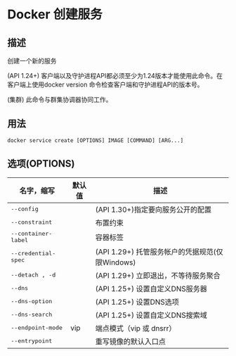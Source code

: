 # Docker 创建服务

## 描述

创建一个新的服务

(API 1.24+) 客户端以及守护进程API都必须至少为1.24版本才能使用此命令。在客户端上使用docker version 命令检查客户端和守护进程API的版本号。

(集群) 此命令与群集协调器协同工作。

## 用法

    docker service create [OPTIONS] IMAGE [COMMAND] [ARG...]
    
## 选项(OPTIONS)

| 名字，缩写 | 默认值 | 描述 |
| --------- | ----- | ---- |
| <kbd>--config</kbd> | | (API 1.30+)指定要向服务公开的配置 |
| <kbd>--constraint</kbd> | | 布置约束 |
| <kbd>--container-label</kbd> | | 容器标签 |
| <kbd>--credential-spec</kbd> | | (API 1.29+) 托管服务帐户的凭据规范(仅限Windows) |
| <kbd>--detach , -d</kbd>| | (API 1.29+) 立即退出，不等待服务聚合 |
| <kbd>--dns</kbd> | | (API 1.25+) 设置自定义DNS服务器 |
| <kbd>--dns-option</kbd> | | (API 1.25+) 设置DNS选项 |
| <kbd>--dns-search</kbd> | | (API 1.25+) 设置自定义DNS搜索域 |
| <kbd>--endpoint-mode</kbd> | vip | 端点模式（vip 或 dnsrr） |
| <kbd>--entrypoint</kbd> | | 重写镜像的默认入口点 |
